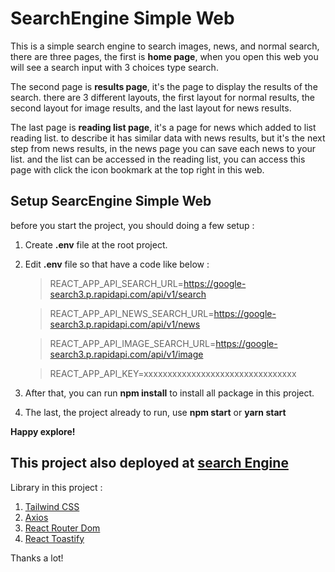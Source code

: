 # SearchEngine Simple Web

This is a simple search engine to search images, news, and normal search, there are three pages, the first is **home page**, when you open this web you will see a search input with 3 choices type search.

The second page is **results page**, it's the page to display the results of the search. there are 3 different layouts, the first layout for normal results, the second layout for image results, and the last layout for news results.

The last page is **reading list page**, it's a page for news which added to list reading list. to describe it has similar data with news results, but it's the next step from news results, in the news page you can save each news to your list. and the list can be accessed in the reading list, you can access this page with click the icon bookmark at the top right in this web.

## Setup SearcEngine Simple Web

before you start the project, you should doing a few setup :

1. Create **.env** file at the root project.
2. Edit **.env** file so that have a code like below :

   > REACT_APP_API_SEARCH_URL=https://google-search3.p.rapidapi.com/api/v1/search

   > REACT_APP_API_NEWS_SEARCH_URL=https://google-search3.p.rapidapi.com/api/v1/news

   > REACT_APP_API_IMAGE_SEARCH_URL=https://google-search3.p.rapidapi.com/api/v1/image

   > REACT_APP_API_KEY=xxxxxxxxxxxxxxxxxxxxxxxxxxxxxxxx

3. After that, you can run **npm install** to install all package in this project.
4. The last, the project already to run, use **npm start** or **yarn start**

**Happy explore!**

## This project also deployed at [search Engine](https://searchenginesimple.netlify.app/)

Library in this project :

1. [Tailwind CSS](https://tailwindcss.com/)
2. [Axios](https://axios-http.com/)
3. [React Router Dom](https://www.npmjs.com/package/react-router-dom)
4. [React Toastify](https://www.npmjs.com/package/react-toastify)

Thanks a lot!
